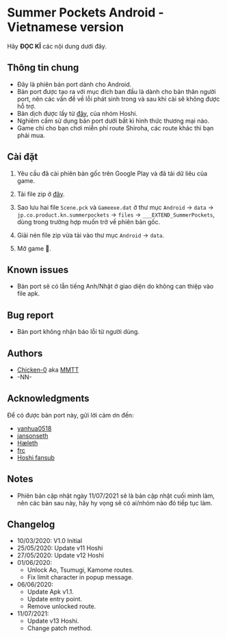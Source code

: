 # Summer Pockets Android - Vietnamese version
Hãy **ĐỌC KĨ** các nội dung dưới đây.

## Thông tin chung
- Đây là phiên bản port dành cho Android.
- Bản port được tạo ra với mục đích ban đầu là dành cho bản thân người port, nên các vấn đề về lỗi phát sinh trong và sau khi cài sẽ không được hỗ trợ. 
- Bản dịch được lấy từ [đây](http://www.hoshivsub.com/2018/12/summer-pockets.html), của nhóm Hoshi.
- Nghiêm cấm sử dụng bản port dưới bất kì hình thức thương mại nào. 
- Game chỉ cho bạn chơi miễn phí route Shiroha, các route khác thì bạn phải mua.

## Cài đặt
1. Yêu cầu đã cài phiên bản gốc trên Google Play và đã tải dữ liêu của game.

2. Tải file zip ở [đây](https://mega.nz/file/rF5kWRAC#33_wWvQZjzOuUcuZbcyYbQzmEpyMmtuD6fbjNQw7oAI).

3. Sao lưu hai file `Scene.pck` và `Gameexe.dat` ở thư mục `Android` -> `data` -> `jp.co.product.kn.summerpockets` -> `files` -> `___EXTEND_SummerPockets`, dùng trong trường hợp muốn trở về phiên bản gốc.

4. Giải nén file zip vừa tải vào thư mục `Android` -> `data`.

5. Mở game :baby_chick:.

## Known issues
- Bản port sẽ có lẫn tiếng Anh/Nhật ở giao diện do không can thiệp vào file apk.

## Bug report
- Bản port không nhận báo lỗi từ người dùng.

## Authors
- [Chicken-0](https://github.com/Chicken-0) aka [MMTT](https://www.youtube.com/channel/UCO-9qmimXDA8PGJiQWtd0wQ)
- -NN-

## Acknowledgments
Để có được bản port này, gửi lời cảm ơn đến:
- [yanhua0518](https://github.com/yanhua0518)
- [jansonseth](https://github.com/jansonseth)
- [Hæleth](http://dev.haeleth.net/index.shtml)
- [frc](https://forums.fuwanovel.net/profile/18910-frc_/)
- [Hoshi fansub](http://www.hoshivsub.com)

## Notes
- Phiên bản cập nhật ngày 11/07/2021 sẽ là bản cập nhật cuối mình làm, nên các bản sau này, hãy hy vọng sẽ có ai/nhóm nào đó tiếp tục làm.

## Changelog
- 10/03/2020: V1.0 Initial
- 25/05/2020: Update v11 Hoshi 
- 27/05/2020: Update v12 Hoshi 
- 01/06/2020: 
	+ Unlock Ao, Tsumugi, Kamome routes.
	+ Fix limit character in popup message.
- 06/06/2020:
	+ Update Apk v1.1.
	+ Update entry point.
	+ Remove unlocked route.
- 11/07/2021:
	+ Update v13 Hoshi.
	+ Change patch method.
